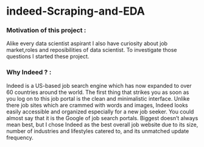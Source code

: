 # indeed-Scraping-and-EDA
### Motivation of this project :
Alike every data scientist aspirant I also have curiosity about job market,roles and reposibilities of data scientist. To investigate those questions I started these project.
### Why Indeed ? :
Indeed is a US-based job search engine which has now expanded to over 60 countries around the world. The first thing that strikes you as soon as you log on to this job portal is the clean and minimalistic interface. Unlike there job sites which are crammed with words and images, Indeed looks easily accessible and organized especially for a new job seeker. You could almost say that it is the Google of job search portals.
    Biggest doesn’t always mean best, but I chose Indeed as the best overall job website due to its size, number of industries and lifestyles catered to, and its unmatched update frequency. 
    
